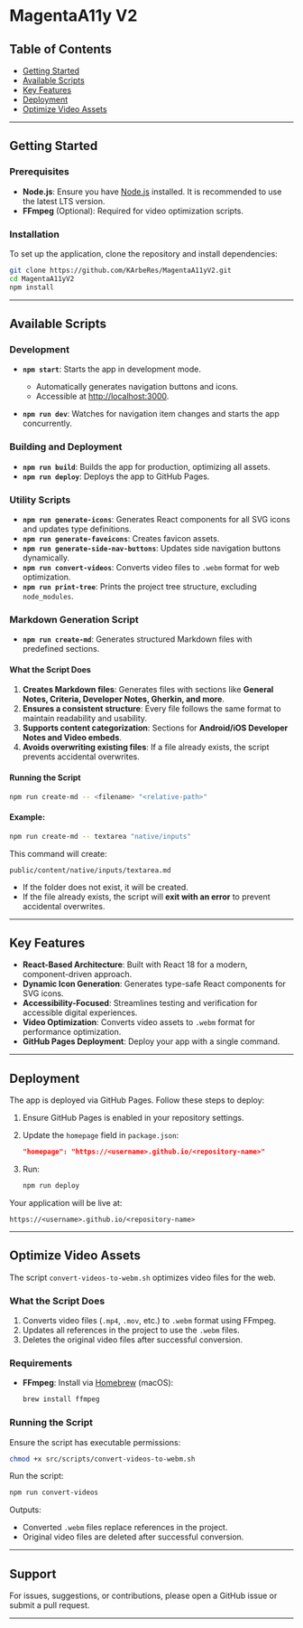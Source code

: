 # MagentaA11y V2

## Table of Contents

- [Getting Started](#getting-started)
- [Available Scripts](#available-scripts)
- [Key Features](#key-features)
- [Deployment](#deployment)
- [Optimize Video Assets](#optimize-video-assets)

---

## Getting Started

### Prerequisites

- **Node.js**: Ensure you have [Node.js](https://nodejs.org/) installed. It is recommended to use the latest LTS version.
- **FFmpeg** (Optional): Required for video optimization scripts.

### Installation

To set up the application, clone the repository and install dependencies:

```bash
git clone https://github.com/KArbeRes/MagentaA11yV2.git
cd MagentaA11yV2
npm install
```

---

## Available Scripts

### Development

- **`npm start`**: Starts the app in development mode.

  - Automatically generates navigation buttons and icons.
  - Accessible at [http://localhost:3000](http://localhost:3000).

- **`npm run dev`**: Watches for navigation item changes and starts the app concurrently.

### Building and Deployment

- **`npm run build`**: Builds the app for production, optimizing all assets.
- **`npm run deploy`**: Deploys the app to GitHub Pages.

### Utility Scripts

- **`npm run generate-icons`**: Generates React components for all SVG icons and updates type definitions.
- **`npm run generate-faveicons`**: Creates favicon assets.
- **`npm run generate-side-nav-buttons`**: Updates side navigation buttons dynamically.
- **`npm run convert-videos`**: Converts video files to `.webm` format for web optimization.
- **`npm run print-tree`**: Prints the project tree structure, excluding `node_modules`.

### Markdown Generation Script

- **`npm run create-md`**: Generates structured Markdown files with predefined sections.

#### What the Script Does

1. **Creates Markdown files**:
   Generates files with sections like **General Notes, Criteria, Developer Notes, Gherkin, and more**.
2. **Ensures a consistent structure**: Every file follows the same format to maintain readability and usability.
3. **Supports content categorization**: Sections for **Android/iOS Developer Notes and Video embeds**.
4. **Avoids overwriting existing files**: If a file already exists, the script prevents accidental overwrites.

#### Running the Script

```bash
npm run create-md -- <filename> "<relative-path>"
```

#### Example:

```bash
npm run create-md -- textarea "native/inputs"
```

This command will create:

```
public/content/native/inputs/textarea.md
```

- If the folder does not exist, it will be created.
- If the file already exists, the script will **exit with an error** to prevent accidental overwrites.

---

## Key Features

- **React-Based Architecture**: Built with React 18 for a modern, component-driven approach.
- **Dynamic Icon Generation**: Generates type-safe React components for SVG icons.
- **Accessibility-Focused**: Streamlines testing and verification for accessible digital experiences.
- **Video Optimization**: Converts video assets to `.webm` format for performance optimization.
- **GitHub Pages Deployment**: Deploy your app with a single command.

---

## Deployment

The app is deployed via GitHub Pages. Follow these steps to deploy:

1. Ensure GitHub Pages is enabled in your repository settings.
2. Update the `homepage` field in `package.json`:

   ```json
   "homepage": "https://<username>.github.io/<repository-name>"
   ```

3. Run:

   ```bash
   npm run deploy
   ```

Your application will be live at:

```
https://<username>.github.io/<repository-name>
```

---

## Optimize Video Assets

The script `convert-videos-to-webm.sh` optimizes video files for the web.

### What the Script Does

1. Converts video files (`.mp4`, `.mov`, etc.) to `.webm` format using FFmpeg.
2. Updates all references in the project to use the `.webm` files.
3. Deletes the original video files after successful conversion.

### Requirements

- **FFmpeg**: Install via [Homebrew](https://brew.sh/) (macOS):

  ```bash
  brew install ffmpeg
  ```

### Running the Script

Ensure the script has executable permissions:

```bash
chmod +x src/scripts/convert-videos-to-webm.sh
```

Run the script:

```bash
npm run convert-videos
```

Outputs:

- Converted `.webm` files replace references in the project.
- Original video files are deleted after successful conversion.

---

## Support

For issues, suggestions, or contributions, please open a GitHub issue or submit a pull request.

---
